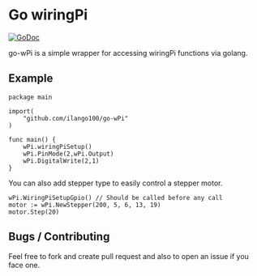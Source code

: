 # Go wiringPi
[![GoDoc](https://godoc.org/github.com/ilango100/go-wPi?status.svg)](https://godoc.org/github.com/ilango100/go-wPi)

go-wPi is a simple wrapper for accessing wiringPi functions via golang.

## Example

```
package main

import(
    "github.com/ilango100/go-wPi"
)

func main() {
    wPi.wiringPiSetup()
    wPi.PinMode(2,wPi.Output)
    wPi.DigitalWrite(2,1)
}
```

You can also add stepper type to easily control a stepper motor.
```
wPi.WiringPiSetupGpio() // Should be called before any call
motor := wPi.NewStepper(200, 5, 6, 13, 19)
motor.Step(20)
```

## Bugs / Contributing
Feel free to fork and create pull request and also to open an issue if you face one.
